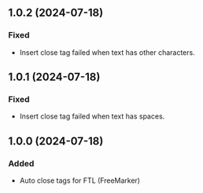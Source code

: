 ## 1.0.2 (2024-07-18)

### Fixed

- Insert close tag failed when text has other characters.

## 1.0.1 (2024-07-18)

### Fixed

- Insert close tag failed when text has spaces.

## 1.0.0 (2024-07-18)

### Added
- Auto close tags for FTL (FreeMarker)